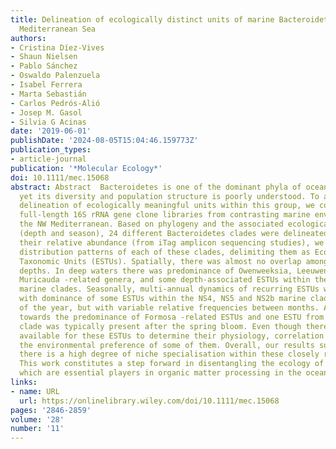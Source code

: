 ```yaml
---
title: Delineation of ecologically distinct units of marine Bacteroidetes in the Northwestern
  Mediterranean Sea
authors:
- Cristina Díez‐Vives
- Shaun Nielsen
- Pablo Sánchez
- Oswaldo Palenzuela
- Isabel Ferrera
- Marta Sebastián
- Carlos Pedrós‐Alió
- Josep M. Gasol
- Silvia G Acinas
date: '2019-06-01'
publishDate: '2024-08-05T15:04:46.159773Z'
publication_types:
- article-journal
publication: '*Molecular Ecology*'
doi: 10.1111/mec.15068
abstract: Abstract  Bacteroidetes is one of the dominant phyla of ocean bacterioplankton,
  yet its diversity and population structure is poorly understood. To advance in the
  delineation of ecologically meaningful units within this group, we constructed near
  full‐length 16S rRNA gene clone libraries from contrasting marine environments in
  the NW Mediterranean. Based on phylogeny and the associated ecological variables
  (depth and season), 24 different Bacteroidetes clades were delineated. By considering
  their relative abundance (from iTag amplicon sequencing studies), we described the
  distribution patterns of each of these clades, delimiting them as Ecologically Significant
  Taxonomic Units (ESTUs). Spatially, there was almost no overlap among ESTUs at different
  depths. In deep waters there was predominance of Owenweeksia, Leeuwenhoekiella ,
  Muricauda ‐related genera, and some depth‐associated ESTUs within the NS5 and NS2b
  marine clades. Seasonally, multi‐annual dynamics of recurring ESTUs were present
  with dominance of some ESTUs within the NS4, NS5 and NS2b marine clades along most
  of the year, but with variable relative frequencies between months. A drastic change
  towards the predominance of Formosa ‐related ESTUs and one ESTU from the NS5 marine
  clade was typically present after the spring bloom. Even though there are no isolates
  available for these ESTUs to determine their physiology, correlation analyses identified
  the environmental preference of some of them. Overall, our results suggest that
  there is a high degree of niche specialisation within these closely related clades.
  This work constitutes a step forward in disentangling the ecology of marine Bacteroidetes,
  which are essential players in organic matter processing in the oceans.
links:
- name: URL
  url: https://onlinelibrary.wiley.com/doi/10.1111/mec.15068
pages: '2846-2859'
volume: '28'
number: '11'
---
```

